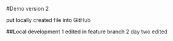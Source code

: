 #Demo version 2


put locally created file into GitHub

##Local development
1 edited in feature branch
2 day two edited